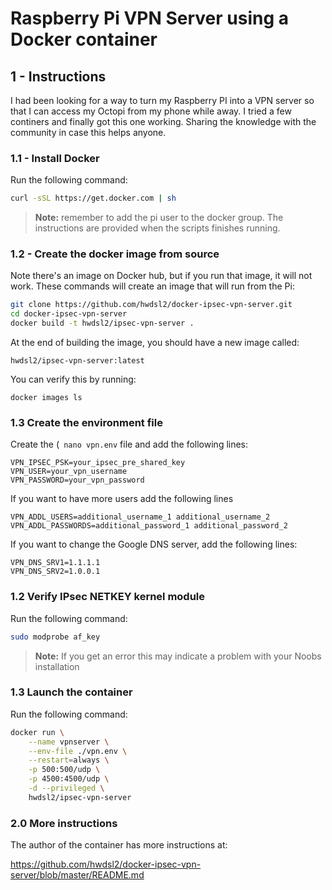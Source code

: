 # Raspberry Pi VPN Server using a Docker container

## 1 - Instructions

I had been looking for a way to turn my Raspberry PI into a VPN server so that I can access my Octopi from my phone while away. I tried a few continers and finally got this one working. Sharing the knowledge with the community in case this helps anyone.

### 1.1 - Install Docker

Run the following command:

```bash
curl -sSL https://get.docker.com | sh
```
> **Note:** remember to add the pi user to the docker group. The instructions are provided when the scripts finishes running.

### 1.2 - Create the docker image from source

Note there's an image on Docker hub, but if you run that image, it will not work. These commands will create an image that will run from the Pi:

```bash
git clone https://github.com/hwdsl2/docker-ipsec-vpn-server.git
cd docker-ipsec-vpn-server
docker build -t hwdsl2/ipsec-vpn-server .
```
At the end of building the image, you should have a new image called:

```text
hwdsl2/ipsec-vpn-server:latest 
```

You can verify this by running:

```bas
docker images ls
```

### 1.3 Create the environment file

Create the (``` nano vpn.env``` file and add the following lines:

```text
VPN_IPSEC_PSK=your_ipsec_pre_shared_key
VPN_USER=your_vpn_username
VPN_PASSWORD=your_vpn_password
```

If you want to have more users add the following lines

```text
VPN_ADDL_USERS=additional_username_1 additional_username_2
VPN_ADDL_PASSWORDS=additional_password_1 additional_password_2
```

If you want to change the Google DNS server, add the following lines:

```text
VPN_DNS_SRV1=1.1.1.1
VPN_DNS_SRV2=1.0.0.1
```

### 1.2 Verify IPsec NETKEY kernel module

Run the following command:

```bash
sudo modprobe af_key
```

> **Note:** If you get an error this may indicate a problem with your Noobs installation

### 1.3 Launch the container

Run the following command:

```bash
docker run \
    --name vpnserver \
    --env-file ./vpn.env \
    --restart=always \
    -p 500:500/udp \
    -p 4500:4500/udp \
    -d --privileged \
    hwdsl2/ipsec-vpn-server
```

### 2.0 More instructions

The author of the container has more instructions at:

https://github.com/hwdsl2/docker-ipsec-vpn-server/blob/master/README.md


